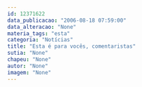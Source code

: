 ```yaml
---
id: 12371622
data_publicacao: "2006-08-18 07:59:00"
data_alteracao: "None"
materia_tags: "esta"
categoria: "Notícias"
title: "Esta é para vocês, comentaristas"
sutia: "None"
chapeu: "None"
autor: "None"
imagem: "None"
---
```

<p> </p>
